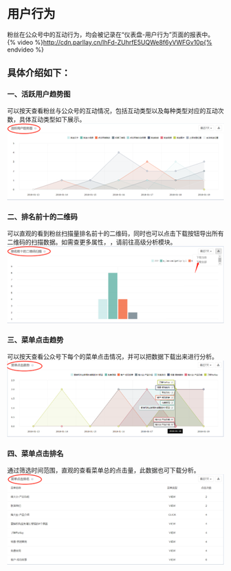 # 用户行为

粉丝在公众号中的互动行为，均会被记录在“仪表盘-用户行为”页面的报表中。  
{% video %}http://cdn.parllay.cn/lhFd-ZUhrfE5UQWe8f6yVWFGv10p{% endvideo %}

## 具体介绍如下：

### 一、活跃用户趋势图

可以按天查看粉丝与公众号的互动情况，包括互动类型以及每种类型对应的互动次数，具体互动类型如下展示。
![](/assets/1516346684.png)

### 二、排名前十的二维码

可以直观的看到粉丝扫描量排名前十的二维码，同时也可以点击下载按钮导出所有二维码的扫描数据。如需查更多属性， ，请前往高级分析模块。
![](/assets/1516346932.png)

### 三、菜单点击趋势

可以按天查看公众号下每个的菜单点击情况，并可以把数据下载出来进行分析。
![](/assets/1516344563%281%29.png)

### 四、菜单点击排名

通过筛选时间范围，直观的查看菜单总的点击量，此数据也可下载分析。
![](/assets/1516344727%281%29.png)

